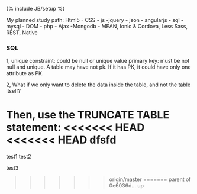 ﻿---
layout: post
category : posts
tagline: ""
tags : [MEAN, Web, study]
---
{% include JB/setup %}


My planned study path: Html5 - CSS - js -jquery - json - angularjs - sql - mysql - DOM - php - Ajax -Mongodb - MEAN, Ionic & Cordova, Less Sass, REST, Native
 




### SQL
1, unique constraint: could be null or unique value
   primary key: must be not null and unique. A table may have not pk. If it has PK, it could have only one attribute as PK.

2, What if we only want to delete the data inside the table, and not the table itself?

Then, use the TRUNCATE TABLE statement:
<<<<<<< HEAD
<<<<<<< HEAD
dfsfd
=======

test1 test2 

test3
>>>>>>> origin/master
=======
>>>>>>> parent of 0e6036d... up
